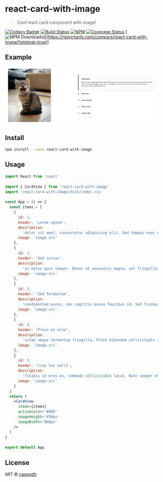 # react-card-with-image

> Cool react card component with image!

[![Codacy Badge](https://api.codacy.com/project/badge/Grade/4445ab73813d4bfaaadf429a5d283c1d)](https://app.codacy.com/manual/cappydh/react-card-with-image?utm_source=github.com&utm_medium=referral&utm_content=cappydh/react-card-with-image&utm_campaign=Badge_Grade_Dashboard)
[![Build Status](https://travis-ci.org/cappydh/react-card-with-image.svg?branch=master)](https://travis-ci.org/cappydh/react-card-with-image)
[![NPM](https://img.shields.io/npm/v/react-card-with-image.svg)](https://www.npmjs.com/package/react-card-with-image)
[![Coverage Status](https://coveralls.io/repos/github/cappydh/react-card-with-image/badge.svg?branch=master)](https://coveralls.io/github/cappydh/react-card-with-image?branch=master)
[![NPM Downloads](https://img.shields.io/npm/dm/react-card-with-image.svg)][(https://npmcharts.com/compare/react-card-with-image?minimal=true)]

## Example

![Example](example/2020-08-24_22-03-39.gif)

## Install

```bash
npm install --save react-card-with-image
```

## Usage

```jsx
import React from 'react'

import { CardView } from 'react-card-with-image'
import 'react-card-with-image/dist/index.css'

const App = () => {
  const items = [
    {
      id: 1,
      header: 'Lorem ipsum',
      description:
        'dolor sit amet, consectetur adipiscing elit. Sed tempus nunc et tincidunt lobortis. Aliquam placerat, justo sit amet mattis molestie, ipsum nisi congue turpis, in imperdiet nisi nisl sit amet arcu. Donec euismod eu ante quis elementum. Maecenas commodo erat',
      image: 'image-src'
    },
    {
      id: 2,
      header: 'Sed cursus',
      description:
        'in metus quis tempor. Donec at venenatis magna, vel fringilla dui. Curabitur id gravida ipsum. Donec at mollis massa. Nullam metus elit, pret',
      image: 'image-src'
    },
    {
      id: 3,
      header: 'Sed fermentum',
      description:
        'condimentum purus, non sagittis massa faucibus id. Sed finibus convallis lectus eu fringilla. Proin lacinia sem vitae nunc consectetur, a faucibus orci ultricie',
      image: 'image-src'
    },
    {
      id: 4,
      header: 'Proin et urna',
      description:
        'vitae neque fermentum fringilla. Proin bibendum sollicitudin aliquet. Fusce id magna aliquam, pulvinar metus vitae, bibendum felis.',
      image: 'image-src'
    },
    {
      id: 5,
      header: 'Cras leo velit',
      description:
        'finibus id eros eu, commodo sollicitudin lacus. Nunc semper enim nec est viverra, at pharetra orci lobortis. Nulla facilisi. Sed non lectus nunc.',
      image: 'image-src'
    }
  ]
  return (
    <CardView
      items={items}
      activeColor='#000'
      imageHeight='650px'
      imageWidth='800px'
    />
  )
}

export default App
```

## License

MIT © [cappydh](https://github.com/cappydh)
